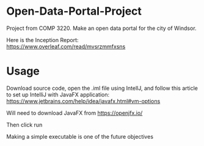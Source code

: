# Open-Data-Portal-Project
Project from COMP 3220. Make an open data portal for the city of Windsor.

Here is the Inception Report:
https://www.overleaf.com/read/mvsrzmmfxsns

# Usage
Download source code, open the .iml file using IntellJ, and follow this article to set up IntelliJ with JavaFX application: https://www.jetbrains.com/help/idea/javafx.html#vm-options

Will need to download JavaFX from https://openjfx.io/

Then click run

Making a simple executable is one of the future objectives
